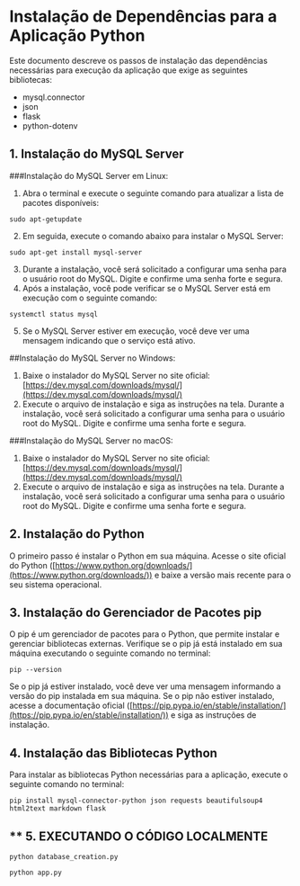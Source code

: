 

# **Instalação de Dependências para a Aplicação Python**

<p>Este documento descreve os passos de instalação das dependências necessárias para execução da aplicação que exige as seguintes bibliotecas:</p>

- mysql.connector
- json
- flask
- python-dotenv 

## **1. Instalação do MySQL Server**

###Instalação do MySQL Server em Linux:

1. Abra o terminal e execute o seguinte comando para atualizar a lista de pacotes disponíveis:

`sudo apt-getupdate`

2. Em seguida, execute o comando abaixo para instalar o MySQL Server:

`sudo apt-get install mysql-server`

3. Durante a instalação, você será solicitado a configurar uma senha para o usuário root do MySQL. Digite e confirme uma senha forte e segura.
4. Após a instalação, você pode verificar se o MySQL Server está em execução com o seguinte comando:

`systemctl status mysql`

5. Se o MySQL Server estiver em execução, você deve ver uma mensagem indicando que o serviço está ativo.


##Instalação do MySQL Server no Windows:

1. Baixe o instalador do MySQL Server no site oficial:[https://dev.mysql.com/downloads/mysql/](https://dev.mysql.com/downloads/mysql/)
2. Execute o arquivo de instalação e siga as instruções na tela. Durante a instalação, você será solicitado a configurar uma senha para o usuário root do MySQL. Digite e confirme uma senha forte e segura.

###Instalação do MySQL Server no macOS:

1. Baixe o instalador do MySQL Server no site oficial:[https://dev.mysql.com/downloads/mysql/](https://dev.mysql.com/downloads/mysql/)
2. Execute o arquivo de instalação e siga as instruções na tela. Durante a instalação, você será solicitado a configurar uma senha para o usuário root do MySQL. Digite e confirme uma senha forte e segura.

## **2. Instalação do Python**

O primeiro passo é instalar o Python em sua máquina. Acesse o site oficial do Python ([https://www.python.org/downloads/](https://www.python.org/downloads/)) e baixe a versão mais recente para o seu sistema operacional.



## **3. Instalação do Gerenciador de Pacotes pip**

O pip é um gerenciador de pacotes para o Python, que permite instalar e gerenciar bibliotecas externas. Verifique se o pip já está instalado em sua máquina executando o seguinte comando no terminal:

`pip --version`

Se o pip já estiver instalado, você deve ver uma mensagem informando a versão do pip instalada em sua máquina. Se o pip não estiver instalado, acesse a documentação oficial ([https://pip.pypa.io/en/stable/installation/](https://pip.pypa.io/en/stable/installation/)) e siga as instruções de instalação.



## **4. Instalação das Bibliotecas Python**

Para instalar as bibliotecas Python necessárias para a aplicação, execute o seguinte comando no terminal:


`pip install mysql-connector-python json requests beautifulsoup4 html2text markdown flask`



## ** 5. EXECUTANDO O CÓDIGO LOCALMENTE 

`python database_creation.py`

`python app.py `







